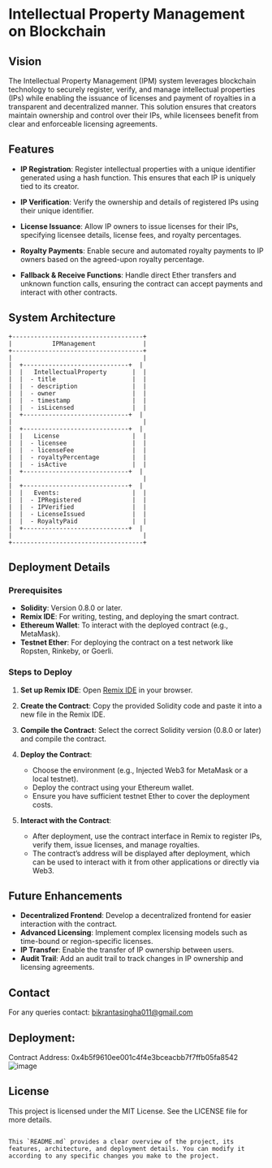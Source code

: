 # Intellectual Property Management on Blockchain

## Vision

The Intellectual Property Management (IPM) system leverages blockchain technology to securely register, verify, and manage intellectual properties (IPs) while enabling the issuance of licenses and payment of royalties in a transparent and decentralized manner. This solution ensures that creators maintain ownership and control over their IPs, while licensees benefit from clear and enforceable licensing agreements.

## Features

- **IP Registration**: Register intellectual properties with a unique identifier generated using a hash function. This ensures that each IP is uniquely tied to its creator.
  
- **IP Verification**: Verify the ownership and details of registered IPs using their unique identifier.

- **License Issuance**: Allow IP owners to issue licenses for their IPs, specifying licensee details, license fees, and royalty percentages.

- **Royalty Payments**: Enable secure and automated royalty payments to IP owners based on the agreed-upon royalty percentage.

- **Fallback & Receive Functions**: Handle direct Ether transfers and unknown function calls, ensuring the contract can accept payments and interact with other contracts.

## System Architecture

```plaintext
+------------------------------------+
|           IPManagement             |
+------------------------------------+
|                                    |
|  +-----------------------------+  |
|  |   IntellectualProperty       |  |
|  |  - title                     |  |
|  |  - description               |  |
|  |  - owner                     |  |
|  |  - timestamp                 |  |
|  |  - isLicensed                |  |
|  +-----------------------------+  |
|                                    |
|  +-----------------------------+  |
|  |   License                    |  |
|  |  - licensee                  |  |
|  |  - licenseFee                |  |
|  |  - royaltyPercentage         |  |
|  |  - isActive                  |  |
|  +-----------------------------+  |
|                                    |
|  +-----------------------------+  |
|  |   Events:                    |  |
|  |  - IPRegistered              |  |
|  |  - IPVerified                |  |
|  |  - LicenseIssued             |  |
|  |  - RoyaltyPaid               |  |
|  +-----------------------------+  |
|                                    |
+------------------------------------+
```

## Deployment Details

### Prerequisites

- **Solidity**: Version 0.8.0 or later.
- **Remix IDE**: For writing, testing, and deploying the smart contract.
- **Ethereum Wallet**: To interact with the deployed contract (e.g., MetaMask).
- **Testnet Ether**: For deploying the contract on a test network like Ropsten, Rinkeby, or Goerli.

### Steps to Deploy

1. **Set up Remix IDE**: Open [Remix IDE](https://remix.ethereum.org/) in your browser.

2. **Create the Contract**: Copy the provided Solidity code and paste it into a new file in the Remix IDE.

3. **Compile the Contract**: Select the correct Solidity version (0.8.0 or later) and compile the contract.

4. **Deploy the Contract**:
   - Choose the environment (e.g., Injected Web3 for MetaMask or a local testnet).
   - Deploy the contract using your Ethereum wallet.
   - Ensure you have sufficient testnet Ether to cover the deployment costs.

5. **Interact with the Contract**:
   - After deployment, use the contract interface in Remix to register IPs, verify them, issue licenses, and manage royalties.
   - The contract’s address will be displayed after deployment, which can be used to interact with it from other applications or directly via Web3.

## Future Enhancements

- **Decentralized Frontend**: Develop a decentralized frontend for easier interaction with the contract.
- **Advanced Licensing**: Implement complex licensing models such as time-bound or region-specific licenses.
- **IP Transfer**: Enable the transfer of IP ownership between users.
- **Audit Trail**: Add an audit trail to track changes in IP ownership and licensing agreements.

## Contact
For any queries contact: bikrantasingha011@gmail.com

## Deployment:

Contract Address: 0x4b5f9610ee001c4f4e3bceacbb7f7ffb05fa8542
![image](https://github.com/user-attachments/assets/5ca825f9-58aa-439f-8568-2770aa1155bf)



## License

This project is licensed under the MIT License. See the LICENSE file for more details.
```

This `README.md` provides a clear overview of the project, its features, architecture, and deployment details. You can modify it according to any specific changes you make to the project.
